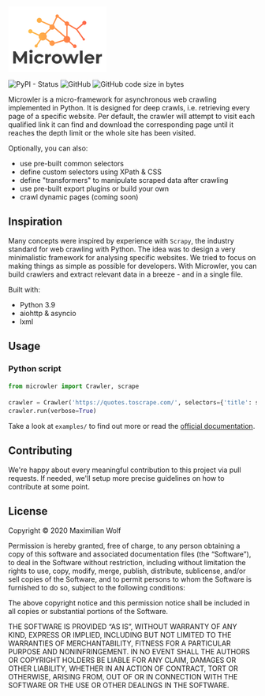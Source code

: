 <img src="https://github.com/INNOVINATI/microwler/raw/master/docs/static/logo.png" width="200px" alt="Microwler">

![PyPI - Status](https://img.shields.io/pypi/status/microwler)
![GitHub](https://img.shields.io/github/license/INNOVINATI/microwler)
![GitHub code size in bytes](https://img.shields.io/github/languages/code-size/INNOVINATI/microwler)

Microwler is a micro-framework for asynchronous web crawling implemented in Python. 
It is designed for deep crawls, i.e. retrieving every page of a specific website. 
Per default, the crawler will attempt to visit each qualified link it can find and download the 
corresponding page until it reaches the depth limit or the whole site has been visited.

Optionally, you can also:
- use pre-built common selectors
- define custom selectors using XPath & CSS
- define "transformers" to manipulate scraped data after crawling
- use pre-built export plugins or build your own
- crawl dynamic pages (coming soon)

## Inspiration
Many concepts were inspired by experience with `Scrapy`, the industry standard for web crawling with Python.
The idea was to design a very minimalistic framework for analysing specific websites. We tried to focus on making things as simple as possible for developers.
With Microwler, you can build crawlers and extract relevant data in a breeze - and in a single file.

Built with:
- Python 3.9
- aiohttp & asyncio
- lxml


## Usage
### Python script
```python
from microwler import Crawler, scrape

crawler = Crawler('https://quotes.toscrape.com/', selectors={'title': scrape.title})
crawler.run(verbose=True)
```

Take a look at `examples/` to find out more or read the [official documentation](https://innovinati.github.io/microwler/).



## Contributing
We're happy about every meaningful contribution to this project via pull requests.
If needed, we'll setup more precise guidelines on how to contribute at some point.


## License

Copyright © 2020 Maximilian Wolf

Permission is hereby granted, free of charge, to any person obtaining a copy of this software and associated documentation files (the “Software”), to deal in the Software without restriction, including without limitation the rights to use, copy, modify, merge, publish, distribute, sublicense, and/or sell copies of the Software, and to permit persons to whom the Software is furnished to do so, subject to the following conditions:

The above copyright notice and this permission notice shall be included in all copies or substantial portions of the Software.

THE SOFTWARE IS PROVIDED “AS IS”, WITHOUT WARRANTY OF ANY KIND, EXPRESS OR IMPLIED, INCLUDING BUT NOT LIMITED TO THE WARRANTIES OF MERCHANTABILITY, FITNESS FOR A PARTICULAR PURPOSE AND NONINFRINGEMENT. IN NO EVENT SHALL THE AUTHORS OR COPYRIGHT HOLDERS BE LIABLE FOR ANY CLAIM, DAMAGES OR OTHER LIABILITY, WHETHER IN AN ACTION OF CONTRACT, TORT OR OTHERWISE, ARISING FROM, OUT OF OR IN CONNECTION WITH THE SOFTWARE OR THE USE OR OTHER DEALINGS IN THE SOFTWARE.
